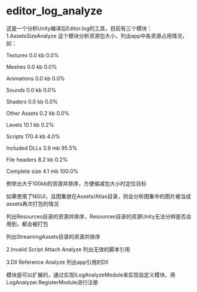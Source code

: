 editor_log_analyze
==================

这是一个分析Unity编译后Editor.log的工具，目前有三个模块：
1.AssetsSizeAnalyze
这个模块分析资源包大小，列出app中各资源占用情况，如：

Textures      0.0 kb	 0.0%

Meshes        0.0 kb	 0.0%

Animations    0.0 kb	 0.0%

Sounds        0.0 kb	 0.0%

Shaders       0.0 kb	 0.0%

Other Assets  0.2 kb	 0.0%

Levels        10.1 kb	 0.2%

Scripts       170.4 kb	 4.0%

Included DLLs 3.9 mb	 95.5%

File headers  8.2 kb	 0.2%

Complete size 4.1 mb	 100.0%


例举出大于100kb的资源并排序，方便缩减包大小时定位目标

如果使用了NGUI，且图集放在Assets/Atlas目录，则会分析图集中的图片被当成assets再次打包的情况

列出Resources目录的资源并排序，Resources目录的资源Unity无法分辨是否会用到，都会被打包

列出StreamingAssets目录的资源并排序


2.Invalid Script Attach Analyze
列出无效的脚本引用

3.Dll Reference Analyze
列出app引用的Dll

模块是可以扩展的，通过实现ILogAnalyzeModule来实现自定义模块，用LogAnalyzer.RegisterModule进行注册
